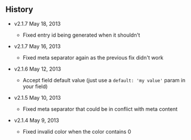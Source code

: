 ## History

- v2.1.7 May 18, 2013
    - Fixed entry id being generated when it shouldn't

- v2.1.7 May 16, 2013
    - Fixed meta separator again as the previous fix didn't work

- v2.1.6 May 12, 2013
    - Accept field default value (just use a ``default: 'my value'`` param in your field)

- v2.1.5 May 10, 2013
    - Fixed meta separator that could be in conflict with meta content

- v2.1.4 May 9, 2013
    - Fixed invalid color when the color contains 0
